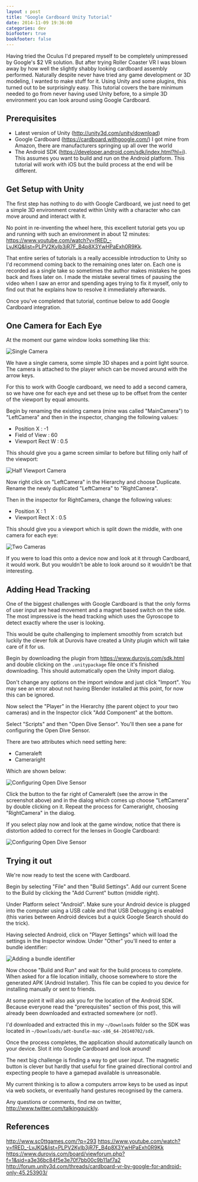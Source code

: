```yaml
---
layout : post
title: "Google Cardboard Unity Tutorial"
date: 2014-11-09 19:36:00
categories: dev
biofooter: true
bookfooter: false
---
```


Having tried the Oculus I'd prepared myself to be completely unimpressed by Google's $2 VR solution. But after trying Roller Coaster VR I was blown away by how well the slightly shabby looking cardboard assembly performed. Naturally despite never have tried any game development or 3D modeling, I wanted to make stuff for it. Using Unity and some plugins, this turned out to be surprisingly easy. This tutorial covers the bare minimum needed to go from never having used Unity before, to a simple 3D environment you can look around using Google Cardboard.

## Prerequisites

* Latest version of Unity (<http://unity3d.com/unity/download>)
* Google Cardboard (<https://cardboard.withgoogle.com/>) I got mine from Amazon, there are manufacturers springing up all over the world
* The Android SDK (<https://developer.android.com/sdk/index.html?hl=i>). This assumes you want to build and run on the Android platform. This tutorial will work with iOS but the build process at the end will be different.

## Get Setup with Unity

The first step has nothing to do with Google Cardboard, we just need to get a simple 3D environment created within Unity with a character who can move around and interact with it.

No point in re-inventing the wheel here, this excellent tutorial gets you up and running with such an environment in about 12 minutes: <https://www.youtube.com/watch?v=fRED_-LvJKQ&list=PLPV2KyIb3jR7F_B4p8X3YwHPaExh0R9Kk>.

That entire series of tutorials is a really accessible introduction to Unity so I'd recommend coming back to the remaining ones later on. Each one is recorded as a single take so sometimes the author makes mistakes he goes back and fixes later on. I made the mistake several times of pausing the video when I saw an error and spending ages trying to fix it myself, only to find out that he explains how to resolve it immediately afterwards.

Once you've completed that tutorial, continue below to add Google Cardboard integration.

## One Camera for Each Eye

At the moment our game window looks something like this:

![Single Camera](/assets/images/unity_cardboard_tutorial/single_camera.png)

We have a single camera, some simple 3D shapes and a point light source. The camera is attached to the player which can be moved around with the arrow keys.

For this to work with Google cardboard, we need to add a second camera, so we have one for each eye and set these up to be offset from the center of the viewport by equal amounts.

Begin by renaming the existing camera (mine was called "MainCamera") to "LeftCamera" and then in the inspector, changing the following values:

* Position X : -1
* Field of View : 60
* Viewport Rect W : 0.5

This should give you a game screen similar to before but filling only half of the viewport:

![Half Viewport Camera](/assets/images/unity_cardboard_tutorial/half_viewport.png)

Now right click on "LeftCamera" in the Hierarchy and choose Duplicate. Rename the newly duplicated "LeftCamera" to "RightCamera".

Then in the inspector for RightCamera, change the following values:

* Position X : 1
* Viewport Rect X : 0.5

This should give you a viewport which is split down the middle, with one camera for each eye:

![Two Cameras](/assets/images/unity_cardboard_tutorial/two_cameras.png)

If you were to load this onto a device now and look at it through Cardboard, it would work. But you wouldn't be able to look around so it wouldn't be that interesting.

## Adding Head Tracking

One of the biggest challenges with Google Cardboard is that the only forms of user input are head movement and a magnet based switch on the side. The most impressive is the head tracking which uses the Gyroscope to detect exactly where the user is looking.

This would be quite challenging to implement smoothly from scratch but luckily the clever folk at Durovis have created a Unity plugin which will take care of it for us.

Begin by downloading the plugin from <https://www.durovis.com/sdk.html> and double clicking on the `.unitypackage` file once it's finished downloading. This should automatically open the Unity import dialog.

Don't change any options on the import window and just click "Import". You may see an error about not having Blender installed at this point, for now this can be ignored.

Now select the "Player" in the Hierarchy (the parent object to your two cameras) and in the Inspector click "Add Component" at the bottom.

Select "Scripts" and then "Open Dive Sensor". You'll then see a pane for configuring the Open Dive Sensor.

There are two attributes which need setting here:

* Cameraleft
* Cameraright

Which are shown below:

![Configuring Open Dive Sensor](/assets/images/unity_cardboard_tutorial/open_dive_before_adding_cameras.png)

Click the button to the far right of Cameraleft (see the arrow in the screenshot above) and in the dialog which comes up choose "LeftCamera" by double clicking on it. Repeat the process for Cameraright, choosing "RightCamera" in the dialog.

If you select play now and look at the game window, notice that there is distortion added to correct for the lenses in Google Cardboard:

![Configuring Open Dive Sensor](/assets/images/unity_cardboard_tutorial/with_open_dive_distortion.png)

## Trying it out

We're now ready to test the scene with Cardboard. 

Begin by selecting "File" and then "Build Settings". Add our current Scene to the Build by clicking the "Add Current" button (middle right).

Under Platform select "Android". Make sure your Android device is plugged into the computer using a USB cable and that USB Debugging is enabled (this varies between Android devices but a quick Google Search should do the trick).

Having selected Android, click on "Player Settings" which will load the settings in the Inspector window. Under "Other" you'll need to enter a bundle identifier:

![Adding a bundle identifier](/assets/images/unity_cardboard_tutorial/android_bundle_identifier.png)

Now choose "Build and Run" and wait for the build process to complete. When asked for a file location initially, choose somewhere to store the generated APK (Android Installer). This file can be copied to you device for installing manually or sent to friends.

At some point it will also ask you for the location of the Android SDK. Because everyone read the "prerequisites" section of this post, this will already been downloaded and extracted somewhere (or not!).

I'd downloaded and extracted this in my `~/Downloads` folder so the SDK was located in `~/Downloads/adt-bundle-mac-x86_64-20140702/sdk`.

Once the process completes, the application should automatically launch on your device. Slot it into Google Cardboard and look around!

The next big challenge is finding a way to get user input. The magnetic button is clever but hardly that useful for fine grained directional control and expecting people to have a gamepad available is unreasonable.

My current thinking is to allow a computers arrow keys to be used as input via web sockets, or eventually hand gestures recognised by the camera.

Any questions or comments, find me on twitter, <http://www.twitter.com/talkingquickly>.

## References

<http://www.sc0ttgames.com/?p=293>
<https://www.youtube.com/watch?v=fRED_-LvJKQ&list=PLPV2KyIb3jR7F_B4p8X3YwHPaExh0R9Kk>
<https://www.durovis.com/board/viewforum.php?f=1&sid=a3e36bc84f5e3e70f7bb00c9b11af7a2>
<http://forum.unity3d.com/threads/cardboard-vr-by-google-for-android-only-45.253903/>
